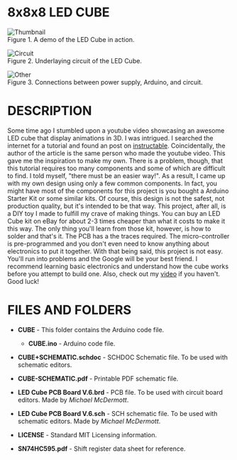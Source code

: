 # 8x8x8 LED CUBE

![Thumbnail](https://farm5.staticflickr.com/4842/31788940387_3c8d3fd065_b.jpg)  
Figure 1. A demo of the LED Cube in action.

![Circuit](https://farm5.staticflickr.com/4902/46677681572_7185d7957c_b.jpg)  
Figure 2. Underlaying circuit of the LED Cube.

![Other](https://farm5.staticflickr.com/4856/45814840685_73973ffe8c_z.jpg)  
Figure 3. Connections between power supply, Arduino, and circuit.

# DESCRIPTION
Some time ago I stumbled upon a youtube video showcasing an awesome LED cube that display animations in 3D. I was intrigued. I searched the internet for a tutorial and found an post on [instructable](https://www.instructables.com/id/Led-Cube-8x8x8/). Coincidentally, the author of the article is the same person who made the youtube video. This gave me the inspiration to make my own. There is a problem, though, that this tutorial requires too many components and some of which are difficult to find. I told myself, "there must be an easier way!". As a result, I came up with my own design using only a few common components. In fact, you might have most of the components for this project is you bought a Arduino Starter Kit or some similar kits. Of course, this design is not the safest, not production quality, but it's intended to be that way. This project, after all, is a DIY toy I made to fulfill my crave of making things. You can buy an LED Cube kit on eBay for about 2-3 times cheaper than what it costs to make it this way. The only thing you'll learn from those kit, however, is how to solder and that's it. The PCB has a the traces required. The micro-controller is pre-programmed and you don't even need to know anything about electronics to put it together. With that being said, this project is not easy. You'll run into problems and the Google will be your best friend. I recommend learning basic electronics and understand how the cube works before you attempt to build one. Also, check out my [video](https://www.youtube.com/watch?v=T5Aq7cRc-mU) if you haven't. Good luck!

# FILES AND FOLDERS

- **CUBE** - This folder contains the Arduino code file.

    - **CUBE.ino** - Arduino code file.

- **CUBE+SCHEMATIC.schdoc** - SCHDOC Schematic file. To be used with schematic editors.

- **CUBE-SCHEMATIC.pdf** - Printable PDF schematic file.

- **LED Cube PCB Board V.6.brd** - PCB file. To be used with circuit board editors. Made by _Michael McDermott_.

- **LED Cube PCB Board V.6.sch** - SCH schematic file. To be used with schematic editors. Made by _Michael McDermott_.

- **LICENSE** - Standard MIT Licensing information.

- **SN74HC595.pdf** - Shift register data sheet for reference.
